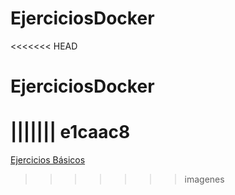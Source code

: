 # EjerciciosDocker
<<<<<<< HEAD
# EjerciciosDocker
||||||| e1caac8
=======

[Ejercicios Básicos](https://github.com/javiesca/EjerciciosDocker/tree/main/Trabajo%20Docker%20Basico)

>>>>>>> imagenes
